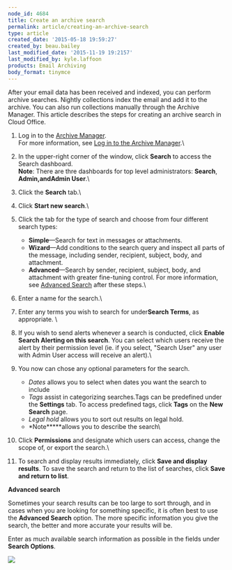 ```yaml
---
node_id: 4684
title: Create an archive search
permalink: article/creating-an-archive-search
type: article
created_date: '2015-05-18 19:59:27'
created_by: beau.bailey
last_modified_date: '2015-11-19 19:2157'
last_modified_by: kyle.laffoon
products: Email Archiving
body_format: tinymce
---
```


After your email data has been received and indexed, you can perform
archive searches. Nightly collections index the email and add it to the
archive. You can also run collections manually through the Archive
Manager. This article describes the steps for creating an archive search
in Cloud Office.

1.  Log in to the [Archive
    Manager](https://cp.rackspace.com/Login.aspx?ReturnUrl=%2f).\
     For more information, see [Log in to the Archive
    Manager](http://rackspace.com/knowledge_center/article/log-in-to-the-archive-manager).\
      
2.  In the upper-right corner of the window, click **Search** to access
    the Search dashboard.\
     **Note**: There are thre dashboards for top level administrators:
    **Search**, **Admin,**and**Admin User**.\
      
3.  Click the **Search** tab.\
      
4.  Click **Start new search**.\
      
5.  Click the tab for the type of search and choose from four different
    search types:
    -   **Simple**&mdash;Search for text in messages or attachments.
    -   **Wizard**&mdash;Add conditions to the search query and inspect all
        parts of the message, including sender, recipient, subject,
        body, and attachment.
    -   **Advanced**&mdash;Search by sender, recipient, subject, body, and
        attachment with greater fine-tuning control. For more
        information, see [Advanced Search](#advancedSearch) after these
        steps.\
          

6.  Enter a name for the search.\
      
7.  Enter any terms you wish to search for under**Search Terms**, as
    appropriate. \
      
8.  If you wish to send alerts whenever a search is conducted, click
    **Enable Search Alerting on this search**. You can select which
    users receive the alert by their permission level (ie. if you
    select, "Search User" any user with Admin User access will receive
    an alert).\
      
9.  You now can chose any optional parameters for the search. 
    -   *Dates* allows you to select when dates you want the search to
        include
    -   *Tags* assist in categorizing searches.Tags can be predefined
        under the **Settings** tab. To access predefined tags, click
        **Tags** on the **New Search** page.
    -   *Legal hold* allows you to sort out results on legal hold.
    -   *Note*****allows you to describe the search\
          

10. Click **Permissions** and designate which users can access, change
    the scope of, or export the search.\
      
11. To search and display results immediately, click **Save and display
    results**. To save the search and return to the list of searches,
    click **Save and return to list**.

 

**Advanced search**

Sometimes your search results can be too large to sort through, and in
cases when you are looking for something specific, it is often best to
use the **Advanced Search** option. The more specific information you
give the search, the better and more accurate your results will be. 

Enter as much available search information as possible in the fields
under **Search Options**.

![](/knowledge_center/sites/default/files/field/image/searchoptionsadvanced.png)

